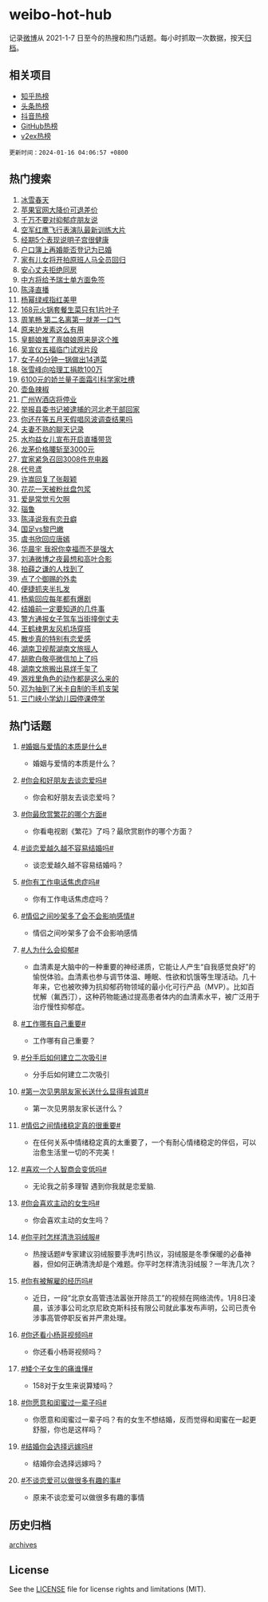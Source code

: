 # weibo-hot-hub

记录[微博](https://www.weibo.com)从 2021-1-7 日至今的热搜和热门话题。每小时抓取一次数据，按天[归档](archives)。

## 相关项目

- [知乎热榜](https://github.com/lonnyzhang423/zhihu-hot-hub)
- [头条热榜](https://github.com/lonnyzhang423/toutiao-hot-hub)
- [抖音热榜](https://github.com/lonnyzhang423/douyin-hot-hub)
- [GitHub热榜](https://github.com/lonnyzhang423/github-hot-hub)
- [v2ex热榜](https://github.com/lonnyzhang423/v2ex-hot-hub)


`更新时间：2024-01-16 04:06:57 +0800`

## 热门搜索

1. [冰雪春天](https://m.weibo.cn/search?containerid=100103type%3D1%26t%3D10%26q%3D%23%E5%86%B0%E9%9B%AA%E6%98%A5%E5%A4%A9%23&stream_entry_id=51&isnewpage=1&extparam=seat%3D1%26cate%3D10103%26q%3D%2523%25E5%2586%25B0%25E9%259B%25AA%25E6%2598%25A5%25E5%25A4%25A9%2523%26dgr%3D0%26pos%3D0%26filter_type%3Drealtimehot%26c_type%3D51%26stream_entry_id%3D51%26display_time%3D1705349215%26pre_seqid%3D170534921579702049923)
1. [苹果官网大降价可退差价](https://m.weibo.cn/search?containerid=100103type%3D1%26t%3D10%26q%3D%23%E8%8B%B9%E6%9E%9C%E5%AE%98%E7%BD%91%E5%A4%A7%E9%99%8D%E4%BB%B7%E5%8F%AF%E9%80%80%E5%B7%AE%E4%BB%B7%23&stream_entry_id=31&isnewpage=1&extparam=seat%3D1%26dgr%3D0%26stream_entry_id%3D31%26filter_type%3Drealtimehot%26c_type%3D31%26lcate%3D5001%26cate%3D5001%26q%3D%2523%25E8%258B%25B9%25E6%259E%259C%25E5%25AE%2598%25E7%25BD%2591%25E5%25A4%25A7%25E9%2599%258D%25E4%25BB%25B7%25E5%258F%25AF%25E9%2580%2580%25E5%25B7%25AE%25E4%25BB%25B7%2523%26realpos%3D1%26pos%3D0%26flag%3D2%26band_rank%3D1%26display_time%3D1705349215%26pre_seqid%3D170534921579702049923)
1. [千万不要对抑郁症朋友说](https://m.weibo.cn/search?containerid=100103type%3D1%26t%3D10%26q%3D%E5%8D%83%E4%B8%87%E4%B8%8D%E8%A6%81%E5%AF%B9%E6%8A%91%E9%83%81%E7%97%87%E6%9C%8B%E5%8F%8B%E8%AF%B4&stream_entry_id=31&isnewpage=1&extparam=seat%3D1%26dgr%3D0%26stream_entry_id%3D31%26filter_type%3Drealtimehot%26c_type%3D31%26lcate%3D5001%26cate%3D5001%26q%3D%25E5%258D%2583%25E4%25B8%2587%25E4%25B8%258D%25E8%25A6%2581%25E5%25AF%25B9%25E6%258A%2591%25E9%2583%2581%25E7%2597%2587%25E6%259C%258B%25E5%258F%258B%25E8%25AF%25B4%26realpos%3D2%26pos%3D1%26flag%3D2%26band_rank%3D2%26display_time%3D1705349215%26pre_seqid%3D170534921579702049923)
1. [空军红鹰飞行表演队最新训练大片](https://m.weibo.cn/search?containerid=100103type%3D1%26t%3D10%26q%3D%23%E7%A9%BA%E5%86%9B%E7%BA%A2%E9%B9%B0%E9%A3%9E%E8%A1%8C%E8%A1%A8%E6%BC%94%E9%98%9F%E6%9C%80%E6%96%B0%E8%AE%AD%E7%BB%83%E5%A4%A7%E7%89%87%23&stream_entry_id=31&isnewpage=1&extparam=seat%3D1%26dgr%3D0%26stream_entry_id%3D31%26filter_type%3Drealtimehot%26c_type%3D31%26lcate%3D5001%26cate%3D5001%26q%3D%2523%25E7%25A9%25BA%25E5%2586%259B%25E7%25BA%25A2%25E9%25B9%25B0%25E9%25A3%259E%25E8%25A1%258C%25E8%25A1%25A8%25E6%25BC%2594%25E9%2598%259F%25E6%259C%2580%25E6%2596%25B0%25E8%25AE%25AD%25E7%25BB%2583%25E5%25A4%25A7%25E7%2589%2587%2523%26realpos%3D3%26pos%3D2%26flag%3D0%26band_rank%3D3%26display_time%3D1705349215%26pre_seqid%3D170534921579702049923)
1. [经期5个表现说明子宫很健康](https://m.weibo.cn/search?containerid=100103type%3D1%26t%3D10%26q%3D%23%E7%BB%8F%E6%9C%9F5%E4%B8%AA%E8%A1%A8%E7%8E%B0%E8%AF%B4%E6%98%8E%E5%AD%90%E5%AE%AB%E5%BE%88%E5%81%A5%E5%BA%B7%23&stream_entry_id=31&isnewpage=1&extparam=seat%3D1%26dgr%3D0%26stream_entry_id%3D31%26filter_type%3Drealtimehot%26c_type%3D31%26lcate%3D5001%26cate%3D5001%26q%3D%2523%25E7%25BB%258F%25E6%259C%259F5%25E4%25B8%25AA%25E8%25A1%25A8%25E7%258E%25B0%25E8%25AF%25B4%25E6%2598%258E%25E5%25AD%2590%25E5%25AE%25AB%25E5%25BE%2588%25E5%2581%25A5%25E5%25BA%25B7%2523%26realpos%3D4%26pos%3D3%26flag%3D2%26band_rank%3D4%26display_time%3D1705349215%26pre_seqid%3D170534921579702049923)
1. [户口簿上再婚能否登记为已婚](https://m.weibo.cn/search?containerid=100103type%3D1%26t%3D10%26q%3D%23%E6%88%B7%E5%8F%A3%E7%B0%BF%E4%B8%8A%E5%86%8D%E5%A9%9A%E8%83%BD%E5%90%A6%E7%99%BB%E8%AE%B0%E4%B8%BA%E5%B7%B2%E5%A9%9A%23&stream_entry_id=31&isnewpage=1&extparam=seat%3D1%26dgr%3D0%26stream_entry_id%3D31%26filter_type%3Drealtimehot%26c_type%3D31%26lcate%3D5001%26cate%3D5001%26q%3D%2523%25E6%2588%25B7%25E5%258F%25A3%25E7%25B0%25BF%25E4%25B8%258A%25E5%2586%258D%25E5%25A9%259A%25E8%2583%25BD%25E5%2590%25A6%25E7%2599%25BB%25E8%25AE%25B0%25E4%25B8%25BA%25E5%25B7%25B2%25E5%25A9%259A%2523%26realpos%3D5%26pos%3D4%26flag%3D2%26band_rank%3D5%26display_time%3D1705349215%26pre_seqid%3D170534921579702049923)
1. [家有儿女将开拍原班人马全员回归](https://m.weibo.cn/search?containerid=100103type%3D1%26t%3D10%26q%3D%23%E5%AE%B6%E6%9C%89%E5%84%BF%E5%A5%B3%E5%B0%86%E5%BC%80%E6%8B%8D%E5%8E%9F%E7%8F%AD%E4%BA%BA%E9%A9%AC%E5%85%A8%E5%91%98%E5%9B%9E%E5%BD%92%23&stream_entry_id=31&isnewpage=1&extparam=seat%3D1%26dgr%3D0%26stream_entry_id%3D31%26filter_type%3Drealtimehot%26c_type%3D31%26lcate%3D5001%26cate%3D5001%26q%3D%2523%25E5%25AE%25B6%25E6%259C%2589%25E5%2584%25BF%25E5%25A5%25B3%25E5%25B0%2586%25E5%25BC%2580%25E6%258B%258D%25E5%258E%259F%25E7%258F%25AD%25E4%25BA%25BA%25E9%25A9%25AC%25E5%2585%25A8%25E5%2591%2598%25E5%259B%259E%25E5%25BD%2592%2523%26realpos%3D6%26pos%3D5%26flag%3D2%26band_rank%3D6%26display_time%3D1705349215%26pre_seqid%3D170534921579702049923)
1. [安心丈夫拒绝同房](https://m.weibo.cn/search?containerid=100103type%3D1%26t%3D10%26q%3D%23%E5%AE%89%E5%BF%83%E4%B8%88%E5%A4%AB%E6%8B%92%E7%BB%9D%E5%90%8C%E6%88%BF%23&stream_entry_id=31&isnewpage=1&extparam=seat%3D1%26dgr%3D0%26stream_entry_id%3D31%26filter_type%3Drealtimehot%26c_type%3D31%26lcate%3D5001%26cate%3D5001%26q%3D%2523%25E5%25AE%2589%25E5%25BF%2583%25E4%25B8%2588%25E5%25A4%25AB%25E6%258B%2592%25E7%25BB%259D%25E5%2590%258C%25E6%2588%25BF%2523%26realpos%3D7%26pos%3D6%26flag%3D2%26band_rank%3D7%26display_time%3D1705349215%26pre_seqid%3D170534921579702049923)
1. [中方将给予瑞士单方面免签](https://m.weibo.cn/search?containerid=100103type%3D1%26t%3D10%26q%3D%23%E4%B8%AD%E6%96%B9%E5%B0%86%E7%BB%99%E4%BA%88%E7%91%9E%E5%A3%AB%E5%8D%95%E6%96%B9%E9%9D%A2%E5%85%8D%E7%AD%BE%23&stream_entry_id=31&isnewpage=1&extparam=seat%3D1%26dgr%3D0%26stream_entry_id%3D31%26filter_type%3Drealtimehot%26c_type%3D31%26lcate%3D5001%26cate%3D5001%26q%3D%2523%25E4%25B8%25AD%25E6%2596%25B9%25E5%25B0%2586%25E7%25BB%2599%25E4%25BA%2588%25E7%2591%259E%25E5%25A3%25AB%25E5%258D%2595%25E6%2596%25B9%25E9%259D%25A2%25E5%2585%258D%25E7%25AD%25BE%2523%26realpos%3D8%26pos%3D7%26flag%3D0%26band_rank%3D8%26display_time%3D1705349215%26pre_seqid%3D170534921579702049923)
1. [陈泽直播](https://m.weibo.cn/search?containerid=100103type%3D1%26t%3D10%26q%3D%E9%99%88%E6%B3%BD%E7%9B%B4%E6%92%AD&stream_entry_id=31&isnewpage=1&extparam=seat%3D1%26dgr%3D0%26stream_entry_id%3D31%26filter_type%3Drealtimehot%26c_type%3D31%26lcate%3D5001%26cate%3D5001%26q%3D%25E9%2599%2588%25E6%25B3%25BD%25E7%259B%25B4%25E6%2592%25AD%26realpos%3D9%26pos%3D8%26flag%3D0%26band_rank%3D9%26display_time%3D1705349215%26pre_seqid%3D170534921579702049923)
1. [杨幂绿戒指红美甲](https://m.weibo.cn/search?containerid=100103type%3D1%26t%3D10%26q%3D%23%E6%9D%A8%E5%B9%82%E7%BB%BF%E6%88%92%E6%8C%87%E7%BA%A2%E7%BE%8E%E7%94%B2%23&stream_entry_id=31&isnewpage=1&extparam=seat%3D1%26dgr%3D0%26stream_entry_id%3D31%26filter_type%3Drealtimehot%26c_type%3D31%26lcate%3D5001%26cate%3D5001%26q%3D%2523%25E6%259D%25A8%25E5%25B9%2582%25E7%25BB%25BF%25E6%2588%2592%25E6%258C%2587%25E7%25BA%25A2%25E7%25BE%258E%25E7%2594%25B2%2523%26realpos%3D10%26pos%3D9%26flag%3D2%26band_rank%3D10%26display_time%3D1705349215%26pre_seqid%3D170534921579702049923)
1. [168元火锅套餐生菜只有1片叶子](https://m.weibo.cn/search?containerid=100103type%3D1%26t%3D10%26q%3D%23168%E5%85%83%E7%81%AB%E9%94%85%E5%A5%97%E9%A4%90%E7%94%9F%E8%8F%9C%E5%8F%AA%E6%9C%891%E7%89%87%E5%8F%B6%E5%AD%90%23&stream_entry_id=31&isnewpage=1&extparam=seat%3D1%26dgr%3D0%26stream_entry_id%3D31%26filter_type%3Drealtimehot%26c_type%3D31%26lcate%3D5001%26cate%3D5001%26q%3D%2523168%25E5%2585%2583%25E7%2581%25AB%25E9%2594%2585%25E5%25A5%2597%25E9%25A4%2590%25E7%2594%259F%25E8%258F%259C%25E5%258F%25AA%25E6%259C%25891%25E7%2589%2587%25E5%258F%25B6%25E5%25AD%2590%2523%26realpos%3D11%26pos%3D10%26flag%3D2%26band_rank%3D11%26display_time%3D1705349215%26pre_seqid%3D170534921579702049923)
1. [周笔畅 第二名离第一就差一口气](https://m.weibo.cn/search?containerid=100103type%3D1%26t%3D10%26q%3D%E5%91%A8%E7%AC%94%E7%95%85+%E7%AC%AC%E4%BA%8C%E5%90%8D%E7%A6%BB%E7%AC%AC%E4%B8%80%E5%B0%B1%E5%B7%AE%E4%B8%80%E5%8F%A3%E6%B0%94&stream_entry_id=31&isnewpage=1&extparam=seat%3D1%26dgr%3D0%26stream_entry_id%3D31%26filter_type%3Drealtimehot%26c_type%3D31%26lcate%3D5001%26cate%3D5001%26q%3D%25E5%2591%25A8%25E7%25AC%2594%25E7%2595%2585%2520%25E7%25AC%25AC%25E4%25BA%258C%25E5%2590%258D%25E7%25A6%25BB%25E7%25AC%25AC%25E4%25B8%2580%25E5%25B0%25B1%25E5%25B7%25AE%25E4%25B8%2580%25E5%258F%25A3%25E6%25B0%2594%26realpos%3D12%26pos%3D11%26flag%3D2%26band_rank%3D12%26display_time%3D1705349215%26pre_seqid%3D170534921579702049923)
1. [原来护发素这么有用](https://m.weibo.cn/search?containerid=100103type%3D1%26t%3D10%26q%3D%E5%8E%9F%E6%9D%A5%E6%8A%A4%E5%8F%91%E7%B4%A0%E8%BF%99%E4%B9%88%E6%9C%89%E7%94%A8&stream_entry_id=31&isnewpage=1&extparam=seat%3D1%26dgr%3D0%26stream_entry_id%3D31%26filter_type%3Drealtimehot%26c_type%3D31%26lcate%3D5001%26cate%3D5001%26q%3D%25E5%258E%259F%25E6%259D%25A5%25E6%258A%25A4%25E5%258F%2591%25E7%25B4%25A0%25E8%25BF%2599%25E4%25B9%2588%25E6%259C%2589%25E7%2594%25A8%26realpos%3D13%26pos%3D12%26flag%3D2%26band_rank%3D13%26display_time%3D1705349215%26pre_seqid%3D170534921579702049923)
1. [皇额娘推了熹娘娘原来是这个推](https://m.weibo.cn/search?containerid=100103type%3D1%26t%3D10%26q%3D%E7%9A%87%E9%A2%9D%E5%A8%98%E6%8E%A8%E4%BA%86%E7%86%B9%E5%A8%98%E5%A8%98%E5%8E%9F%E6%9D%A5%E6%98%AF%E8%BF%99%E4%B8%AA%E6%8E%A8&stream_entry_id=31&isnewpage=1&extparam=seat%3D1%26dgr%3D0%26stream_entry_id%3D31%26filter_type%3Drealtimehot%26c_type%3D31%26lcate%3D5001%26cate%3D5001%26q%3D%25E7%259A%2587%25E9%25A2%259D%25E5%25A8%2598%25E6%258E%25A8%25E4%25BA%2586%25E7%2586%25B9%25E5%25A8%2598%25E5%25A8%2598%25E5%258E%259F%25E6%259D%25A5%25E6%2598%25AF%25E8%25BF%2599%25E4%25B8%25AA%25E6%258E%25A8%26realpos%3D14%26pos%3D13%26flag%3D2%26band_rank%3D14%26display_time%3D1705349215%26pre_seqid%3D170534921579702049923)
1. [吴宣仪五福临门试戏片段](https://m.weibo.cn/search?containerid=100103type%3D1%26t%3D10%26q%3D%23%E5%90%B4%E5%AE%A3%E4%BB%AA%E4%BA%94%E7%A6%8F%E4%B8%B4%E9%97%A8%E8%AF%95%E6%88%8F%E7%89%87%E6%AE%B5%23&stream_entry_id=31&isnewpage=1&extparam=seat%3D1%26dgr%3D0%26stream_entry_id%3D31%26filter_type%3Drealtimehot%26c_type%3D31%26lcate%3D5001%26cate%3D5001%26q%3D%2523%25E5%2590%25B4%25E5%25AE%25A3%25E4%25BB%25AA%25E4%25BA%2594%25E7%25A6%258F%25E4%25B8%25B4%25E9%2597%25A8%25E8%25AF%2595%25E6%2588%258F%25E7%2589%2587%25E6%25AE%25B5%2523%26realpos%3D15%26pos%3D14%26flag%3D2%26band_rank%3D15%26display_time%3D1705349215%26pre_seqid%3D170534921579702049923)
1. [女子40分钟一锅做出14道菜](https://m.weibo.cn/search?containerid=100103type%3D1%26t%3D10%26q%3D%23%E5%A5%B3%E5%AD%9040%E5%88%86%E9%92%9F%E4%B8%80%E9%94%85%E5%81%9A%E5%87%BA14%E9%81%93%E8%8F%9C%23&stream_entry_id=31&isnewpage=1&extparam=seat%3D1%26dgr%3D0%26stream_entry_id%3D31%26filter_type%3Drealtimehot%26c_type%3D31%26lcate%3D5001%26cate%3D5001%26q%3D%2523%25E5%25A5%25B3%25E5%25AD%259040%25E5%2588%2586%25E9%2592%259F%25E4%25B8%2580%25E9%2594%2585%25E5%2581%259A%25E5%2587%25BA14%25E9%2581%2593%25E8%258F%259C%2523%26realpos%3D16%26pos%3D15%26flag%3D0%26band_rank%3D16%26display_time%3D1705349215%26pre_seqid%3D170534921579702049923)
1. [张雪峰向哈理工捐款100万](https://m.weibo.cn/search?containerid=100103type%3D1%26t%3D10%26q%3D%23%E5%BC%A0%E9%9B%AA%E5%B3%B0%E5%90%91%E5%93%88%E7%90%86%E5%B7%A5%E6%8D%90%E6%AC%BE100%E4%B8%87%23&stream_entry_id=31&isnewpage=1&extparam=seat%3D1%26dgr%3D0%26stream_entry_id%3D31%26filter_type%3Drealtimehot%26c_type%3D31%26lcate%3D5001%26cate%3D5001%26q%3D%2523%25E5%25BC%25A0%25E9%259B%25AA%25E5%25B3%25B0%25E5%2590%2591%25E5%2593%2588%25E7%2590%2586%25E5%25B7%25A5%25E6%258D%2590%25E6%25AC%25BE100%25E4%25B8%2587%2523%26realpos%3D17%26pos%3D16%26flag%3D32768%26band_rank%3D17%26display_time%3D1705349215%26pre_seqid%3D170534921579702049923)
1. [6100元的娇兰量子面霜引科学家吐槽](https://m.weibo.cn/search?containerid=100103type%3D1%26t%3D10%26q%3D%236100%E5%85%83%E7%9A%84%E5%A8%87%E5%85%B0%E9%87%8F%E5%AD%90%E9%9D%A2%E9%9C%9C%E5%BC%95%E7%A7%91%E5%AD%A6%E5%AE%B6%E5%90%90%E6%A7%BD%23&stream_entry_id=31&isnewpage=1&extparam=seat%3D1%26dgr%3D0%26stream_entry_id%3D31%26filter_type%3Drealtimehot%26c_type%3D31%26lcate%3D5001%26cate%3D5001%26q%3D%25236100%25E5%2585%2583%25E7%259A%2584%25E5%25A8%2587%25E5%2585%25B0%25E9%2587%258F%25E5%25AD%2590%25E9%259D%25A2%25E9%259C%259C%25E5%25BC%2595%25E7%25A7%2591%25E5%25AD%25A6%25E5%25AE%25B6%25E5%2590%2590%25E6%25A7%25BD%2523%26realpos%3D18%26pos%3D17%26flag%3D0%26band_rank%3D18%26display_time%3D1705349215%26pre_seqid%3D170534921579702049923)
1. [壶鱼辣椒](https://m.weibo.cn/search?containerid=100103type%3D1%26t%3D10%26q%3D%E5%A3%B6%E9%B1%BC%E8%BE%A3%E6%A4%92&stream_entry_id=31&isnewpage=1&extparam=seat%3D1%26dgr%3D0%26stream_entry_id%3D31%26filter_type%3Drealtimehot%26c_type%3D31%26lcate%3D5001%26cate%3D5001%26q%3D%25E5%25A3%25B6%25E9%25B1%25BC%25E8%25BE%25A3%25E6%25A4%2592%26realpos%3D19%26pos%3D18%26flag%3D0%26band_rank%3D19%26display_time%3D1705349215%26pre_seqid%3D170534921579702049923)
1. [广州W酒店将停业](https://m.weibo.cn/search?containerid=100103type%3D1%26t%3D10%26q%3D%23%E5%B9%BF%E5%B7%9EW%E9%85%92%E5%BA%97%E5%B0%86%E5%81%9C%E4%B8%9A%23&stream_entry_id=31&isnewpage=1&extparam=seat%3D1%26dgr%3D0%26stream_entry_id%3D31%26filter_type%3Drealtimehot%26c_type%3D31%26lcate%3D5001%26cate%3D5001%26q%3D%2523%25E5%25B9%25BF%25E5%25B7%259EW%25E9%2585%2592%25E5%25BA%2597%25E5%25B0%2586%25E5%2581%259C%25E4%25B8%259A%2523%26realpos%3D20%26pos%3D19%26flag%3D0%26band_rank%3D20%26display_time%3D1705349215%26pre_seqid%3D170534921579702049923)
1. [举报县委书记被逮捕的河北老干部回家](https://m.weibo.cn/search?containerid=100103type%3D1%26t%3D10%26q%3D%23%E4%B8%BE%E6%8A%A5%E5%8E%BF%E5%A7%94%E4%B9%A6%E8%AE%B0%E8%A2%AB%E9%80%AE%E6%8D%95%E7%9A%84%E6%B2%B3%E5%8C%97%E8%80%81%E5%B9%B2%E9%83%A8%E5%9B%9E%E5%AE%B6%23&stream_entry_id=31&isnewpage=1&extparam=seat%3D1%26dgr%3D0%26stream_entry_id%3D31%26filter_type%3Drealtimehot%26c_type%3D31%26lcate%3D5001%26cate%3D5001%26q%3D%2523%25E4%25B8%25BE%25E6%258A%25A5%25E5%258E%25BF%25E5%25A7%2594%25E4%25B9%25A6%25E8%25AE%25B0%25E8%25A2%25AB%25E9%2580%25AE%25E6%258D%2595%25E7%259A%2584%25E6%25B2%25B3%25E5%258C%2597%25E8%2580%2581%25E5%25B9%25B2%25E9%2583%25A8%25E5%259B%259E%25E5%25AE%25B6%2523%26realpos%3D21%26pos%3D20%26flag%3D2%26band_rank%3D21%26display_time%3D1705349215%26pre_seqid%3D170534921579702049923)
1. [你还在等五月天假唱风波调查结果吗](https://m.weibo.cn/search?containerid=100103type%3D1%26t%3D10%26q%3D%23%E4%BD%A0%E8%BF%98%E5%9C%A8%E7%AD%89%E4%BA%94%E6%9C%88%E5%A4%A9%E5%81%87%E5%94%B1%E9%A3%8E%E6%B3%A2%E8%B0%83%E6%9F%A5%E7%BB%93%E6%9E%9C%E5%90%97%23&stream_entry_id=31&isnewpage=1&extparam=seat%3D1%26dgr%3D0%26stream_entry_id%3D31%26filter_type%3Drealtimehot%26c_type%3D31%26lcate%3D5001%26cate%3D5001%26q%3D%2523%25E4%25BD%25A0%25E8%25BF%2598%25E5%259C%25A8%25E7%25AD%2589%25E4%25BA%2594%25E6%259C%2588%25E5%25A4%25A9%25E5%2581%2587%25E5%2594%25B1%25E9%25A3%258E%25E6%25B3%25A2%25E8%25B0%2583%25E6%259F%25A5%25E7%25BB%2593%25E6%259E%259C%25E5%2590%2597%2523%26realpos%3D22%26pos%3D21%26flag%3D0%26band_rank%3D22%26display_time%3D1705349215%26pre_seqid%3D170534921579702049923)
1. [夫妻不熟的聊天记录](https://m.weibo.cn/search?containerid=100103type%3D1%26t%3D10%26q%3D%E5%A4%AB%E5%A6%BB%E4%B8%8D%E7%86%9F%E7%9A%84%E8%81%8A%E5%A4%A9%E8%AE%B0%E5%BD%95&stream_entry_id=31&isnewpage=1&extparam=seat%3D1%26dgr%3D0%26stream_entry_id%3D31%26filter_type%3Drealtimehot%26c_type%3D31%26lcate%3D5001%26cate%3D5001%26q%3D%25E5%25A4%25AB%25E5%25A6%25BB%25E4%25B8%258D%25E7%2586%259F%25E7%259A%2584%25E8%2581%258A%25E5%25A4%25A9%25E8%25AE%25B0%25E5%25BD%2595%26realpos%3D23%26pos%3D22%26flag%3D0%26band_rank%3D23%26display_time%3D1705349215%26pre_seqid%3D170534921579702049923)
1. [水均益女儿宣布开启直播带货](https://m.weibo.cn/search?containerid=100103type%3D1%26t%3D10%26q%3D%23%E6%B0%B4%E5%9D%87%E7%9B%8A%E5%A5%B3%E5%84%BF%E5%AE%A3%E5%B8%83%E5%BC%80%E5%90%AF%E7%9B%B4%E6%92%AD%E5%B8%A6%E8%B4%A7%23&stream_entry_id=31&isnewpage=1&extparam=seat%3D1%26dgr%3D0%26stream_entry_id%3D31%26filter_type%3Drealtimehot%26c_type%3D31%26lcate%3D5001%26cate%3D5001%26q%3D%2523%25E6%25B0%25B4%25E5%259D%2587%25E7%259B%258A%25E5%25A5%25B3%25E5%2584%25BF%25E5%25AE%25A3%25E5%25B8%2583%25E5%25BC%2580%25E5%2590%25AF%25E7%259B%25B4%25E6%2592%25AD%25E5%25B8%25A6%25E8%25B4%25A7%2523%26realpos%3D24%26pos%3D23%26flag%3D0%26band_rank%3D24%26display_time%3D1705349215%26pre_seqid%3D170534921579702049923)
1. [龙茅价格腰斩至3000元](https://m.weibo.cn/search?containerid=100103type%3D1%26t%3D10%26q%3D%23%E9%BE%99%E8%8C%85%E4%BB%B7%E6%A0%BC%E8%85%B0%E6%96%A9%E8%87%B33000%E5%85%83%23&stream_entry_id=31&isnewpage=1&extparam=seat%3D1%26dgr%3D0%26stream_entry_id%3D31%26filter_type%3Drealtimehot%26c_type%3D31%26lcate%3D5001%26cate%3D5001%26q%3D%2523%25E9%25BE%2599%25E8%258C%2585%25E4%25BB%25B7%25E6%25A0%25BC%25E8%2585%25B0%25E6%2596%25A9%25E8%2587%25B33000%25E5%2585%2583%2523%26realpos%3D25%26pos%3D24%26flag%3D0%26band_rank%3D25%26display_time%3D1705349215%26pre_seqid%3D170534921579702049923)
1. [宜家紧急召回3008件充电器](https://m.weibo.cn/search?containerid=100103type%3D1%26t%3D10%26q%3D%23%E5%AE%9C%E5%AE%B6%E7%B4%A7%E6%80%A5%E5%8F%AC%E5%9B%9E3008%E4%BB%B6%E5%85%85%E7%94%B5%E5%99%A8%23&stream_entry_id=31&isnewpage=1&extparam=seat%3D1%26dgr%3D0%26stream_entry_id%3D31%26filter_type%3Drealtimehot%26c_type%3D31%26lcate%3D5001%26cate%3D5001%26q%3D%2523%25E5%25AE%259C%25E5%25AE%25B6%25E7%25B4%25A7%25E6%2580%25A5%25E5%258F%25AC%25E5%259B%259E3008%25E4%25BB%25B6%25E5%2585%2585%25E7%2594%25B5%25E5%2599%25A8%2523%26realpos%3D26%26pos%3D25%26flag%3D1%26band_rank%3D26%26display_time%3D1705349215%26pre_seqid%3D170534921579702049923)
1. [代号鸢](https://m.weibo.cn/search?containerid=100103type%3D1%26t%3D10%26q%3D%E4%BB%A3%E5%8F%B7%E9%B8%A2&stream_entry_id=31&isnewpage=1&extparam=seat%3D1%26dgr%3D0%26stream_entry_id%3D31%26filter_type%3Drealtimehot%26c_type%3D31%26lcate%3D5001%26cate%3D5001%26q%3D%25E4%25BB%25A3%25E5%258F%25B7%25E9%25B8%25A2%26realpos%3D27%26pos%3D26%26flag%3D1%26band_rank%3D27%26display_time%3D1705349215%26pre_seqid%3D170534921579702049923)
1. [许嵩回复了张靓颖](https://m.weibo.cn/search?containerid=100103type%3D1%26t%3D10%26q%3D%23%E8%AE%B8%E5%B5%A9%E5%9B%9E%E5%A4%8D%E4%BA%86%E5%BC%A0%E9%9D%93%E9%A2%96%23&stream_entry_id=31&isnewpage=1&extparam=seat%3D1%26dgr%3D0%26stream_entry_id%3D31%26filter_type%3Drealtimehot%26c_type%3D31%26lcate%3D5001%26cate%3D5001%26q%3D%2523%25E8%25AE%25B8%25E5%25B5%25A9%25E5%259B%259E%25E5%25A4%258D%25E4%25BA%2586%25E5%25BC%25A0%25E9%259D%2593%25E9%25A2%2596%2523%26realpos%3D28%26pos%3D27%26flag%3D0%26band_rank%3D28%26display_time%3D1705349215%26pre_seqid%3D170534921579702049923)
1. [花花一天被粉丝盘包浆](https://m.weibo.cn/search?containerid=100103type%3D1%26t%3D10%26q%3D%23%E8%8A%B1%E8%8A%B1%E4%B8%80%E5%A4%A9%E8%A2%AB%E7%B2%89%E4%B8%9D%E7%9B%98%E5%8C%85%E6%B5%86%23&stream_entry_id=31&isnewpage=1&extparam=seat%3D1%26dgr%3D0%26stream_entry_id%3D31%26filter_type%3Drealtimehot%26c_type%3D31%26lcate%3D5001%26cate%3D5001%26q%3D%2523%25E8%258A%25B1%25E8%258A%25B1%25E4%25B8%2580%25E5%25A4%25A9%25E8%25A2%25AB%25E7%25B2%2589%25E4%25B8%259D%25E7%259B%2598%25E5%258C%2585%25E6%25B5%2586%2523%26realpos%3D29%26pos%3D28%26flag%3D32768%26band_rank%3D29%26display_time%3D1705349215%26pre_seqid%3D170534921579702049923)
1. [爱是常觉亏欠啊](https://m.weibo.cn/search?containerid=100103type%3D1%26t%3D10%26q%3D%E7%88%B1%E6%98%AF%E5%B8%B8%E8%A7%89%E4%BA%8F%E6%AC%A0%E5%95%8A&stream_entry_id=31&isnewpage=1&extparam=seat%3D1%26dgr%3D0%26stream_entry_id%3D31%26filter_type%3Drealtimehot%26c_type%3D31%26lcate%3D5001%26cate%3D5001%26q%3D%25E7%2588%25B1%25E6%2598%25AF%25E5%25B8%25B8%25E8%25A7%2589%25E4%25BA%258F%25E6%25AC%25A0%25E5%2595%258A%26realpos%3D30%26pos%3D29%26flag%3D0%26band_rank%3D30%26display_time%3D1705349215%26pre_seqid%3D170534921579702049923)
1. [瑙鲁](https://m.weibo.cn/search?containerid=100103type%3D1%26t%3D10%26q%3D%23%E7%91%99%E9%B2%81%23&stream_entry_id=31&isnewpage=1&extparam=seat%3D1%26dgr%3D0%26stream_entry_id%3D31%26filter_type%3Drealtimehot%26c_type%3D31%26lcate%3D5001%26cate%3D5001%26q%3D%2523%25E7%2591%2599%25E9%25B2%2581%2523%26realpos%3D31%26pos%3D30%26flag%3D1%26band_rank%3D31%26display_time%3D1705349215%26pre_seqid%3D170534921579702049923)
1. [陈泽说我有恋丑癖](https://m.weibo.cn/search?containerid=100103type%3D1%26t%3D10%26q%3D%E9%99%88%E6%B3%BD%E8%AF%B4%E6%88%91%E6%9C%89%E6%81%8B%E4%B8%91%E7%99%96&stream_entry_id=31&isnewpage=1&extparam=seat%3D1%26dgr%3D0%26stream_entry_id%3D31%26filter_type%3Drealtimehot%26c_type%3D31%26lcate%3D5001%26cate%3D5001%26q%3D%25E9%2599%2588%25E6%25B3%25BD%25E8%25AF%25B4%25E6%2588%2591%25E6%259C%2589%25E6%2581%258B%25E4%25B8%2591%25E7%2599%2596%26realpos%3D32%26pos%3D31%26flag%3D0%26band_rank%3D32%26display_time%3D1705349215%26pre_seqid%3D170534921579702049923)
1. [国足vs黎巴嫩](https://m.weibo.cn/search?containerid=100103type%3D1%26t%3D10%26q%3D%23%E5%9B%BD%E8%B6%B3vs%E9%BB%8E%E5%B7%B4%E5%AB%A9%23&stream_entry_id=31&isnewpage=1&extparam=seat%3D1%26dgr%3D0%26stream_entry_id%3D31%26filter_type%3Drealtimehot%26c_type%3D31%26lcate%3D5001%26cate%3D5001%26q%3D%2523%25E5%259B%25BD%25E8%25B6%25B3vs%25E9%25BB%258E%25E5%25B7%25B4%25E5%25AB%25A9%2523%26realpos%3D33%26pos%3D32%26flag%3D0%26band_rank%3D33%26display_time%3D1705349215%26pre_seqid%3D170534921579702049923)
1. [虞书欣回应唐嫣](https://m.weibo.cn/search?containerid=100103type%3D1%26t%3D10%26q%3D%23%E8%99%9E%E4%B9%A6%E6%AC%A3%E5%9B%9E%E5%BA%94%E5%94%90%E5%AB%A3%23&stream_entry_id=31&isnewpage=1&extparam=seat%3D1%26dgr%3D0%26stream_entry_id%3D31%26filter_type%3Drealtimehot%26c_type%3D31%26lcate%3D5001%26cate%3D5001%26q%3D%2523%25E8%2599%259E%25E4%25B9%25A6%25E6%25AC%25A3%25E5%259B%259E%25E5%25BA%2594%25E5%2594%2590%25E5%25AB%25A3%2523%26realpos%3D34%26pos%3D33%26flag%3D0%26band_rank%3D34%26display_time%3D1705349215%26pre_seqid%3D170534921579702049923)
1. [华晨宇 我祝你幸福而不是强大](https://m.weibo.cn/search?containerid=100103type%3D1%26t%3D10%26q%3D%E5%8D%8E%E6%99%A8%E5%AE%87+%E6%88%91%E7%A5%9D%E4%BD%A0%E5%B9%B8%E7%A6%8F%E8%80%8C%E4%B8%8D%E6%98%AF%E5%BC%BA%E5%A4%A7&stream_entry_id=31&isnewpage=1&extparam=seat%3D1%26dgr%3D0%26stream_entry_id%3D31%26filter_type%3Drealtimehot%26c_type%3D31%26lcate%3D5001%26cate%3D5001%26q%3D%25E5%258D%258E%25E6%2599%25A8%25E5%25AE%2587%2520%25E6%2588%2591%25E7%25A5%259D%25E4%25BD%25A0%25E5%25B9%25B8%25E7%25A6%258F%25E8%2580%258C%25E4%25B8%258D%25E6%2598%25AF%25E5%25BC%25BA%25E5%25A4%25A7%26realpos%3D35%26pos%3D34%26flag%3D0%26band_rank%3D35%26display_time%3D1705349215%26pre_seqid%3D170534921579702049923)
1. [刘涛微博之夜最想和高叶合影](https://m.weibo.cn/search?containerid=100103type%3D1%26t%3D10%26q%3D%23%E5%88%98%E6%B6%9B%E5%BE%AE%E5%8D%9A%E4%B9%8B%E5%A4%9C%E6%9C%80%E6%83%B3%E5%92%8C%E9%AB%98%E5%8F%B6%E5%90%88%E5%BD%B1%23&stream_entry_id=31&isnewpage=1&extparam=seat%3D1%26dgr%3D0%26stream_entry_id%3D31%26filter_type%3Drealtimehot%26c_type%3D31%26lcate%3D5001%26cate%3D5001%26q%3D%2523%25E5%2588%2598%25E6%25B6%259B%25E5%25BE%25AE%25E5%258D%259A%25E4%25B9%258B%25E5%25A4%259C%25E6%259C%2580%25E6%2583%25B3%25E5%2592%258C%25E9%25AB%2598%25E5%258F%25B6%25E5%2590%2588%25E5%25BD%25B1%2523%26realpos%3D36%26pos%3D35%26flag%3D1%26band_rank%3D36%26display_time%3D1705349215%26pre_seqid%3D170534921579702049923)
1. [拍薛之谦的人找到了](https://m.weibo.cn/search?containerid=100103type%3D1%26t%3D10%26q%3D%23%E6%8B%8D%E8%96%9B%E4%B9%8B%E8%B0%A6%E7%9A%84%E4%BA%BA%E6%89%BE%E5%88%B0%E4%BA%86%23&stream_entry_id=31&isnewpage=1&extparam=seat%3D1%26dgr%3D0%26stream_entry_id%3D31%26filter_type%3Drealtimehot%26c_type%3D31%26lcate%3D5001%26cate%3D5001%26q%3D%2523%25E6%258B%258D%25E8%2596%259B%25E4%25B9%258B%25E8%25B0%25A6%25E7%259A%2584%25E4%25BA%25BA%25E6%2589%25BE%25E5%2588%25B0%25E4%25BA%2586%2523%26realpos%3D37%26pos%3D36%26flag%3D0%26band_rank%3D37%26display_time%3D1705349215%26pre_seqid%3D170534921579702049923)
1. [点了个御赐的外卖](https://m.weibo.cn/search?containerid=100103type%3D1%26t%3D10%26q%3D%E7%82%B9%E4%BA%86%E4%B8%AA%E5%BE%A1%E8%B5%90%E7%9A%84%E5%A4%96%E5%8D%96&stream_entry_id=31&isnewpage=1&extparam=seat%3D1%26dgr%3D0%26stream_entry_id%3D31%26filter_type%3Drealtimehot%26c_type%3D31%26lcate%3D5001%26cate%3D5001%26q%3D%25E7%2582%25B9%25E4%25BA%2586%25E4%25B8%25AA%25E5%25BE%25A1%25E8%25B5%2590%25E7%259A%2584%25E5%25A4%2596%25E5%258D%2596%26realpos%3D38%26pos%3D37%26flag%3D0%26band_rank%3D38%26display_time%3D1705349215%26pre_seqid%3D170534921579702049923)
1. [便捷抓夹半扎发](https://m.weibo.cn/search?containerid=100103type%3D1%26t%3D10%26q%3D%E4%BE%BF%E6%8D%B7%E6%8A%93%E5%A4%B9%E5%8D%8A%E6%89%8E%E5%8F%91&stream_entry_id=31&isnewpage=1&extparam=seat%3D1%26dgr%3D0%26stream_entry_id%3D31%26filter_type%3Drealtimehot%26c_type%3D31%26lcate%3D5001%26cate%3D5001%26q%3D%25E4%25BE%25BF%25E6%258D%25B7%25E6%258A%2593%25E5%25A4%25B9%25E5%258D%258A%25E6%2589%258E%25E5%258F%2591%26realpos%3D39%26pos%3D38%26flag%3D0%26band_rank%3D39%26display_time%3D1705349215%26pre_seqid%3D170534921579702049923)
1. [杨紫回应每年都有爆剧](https://m.weibo.cn/search?containerid=100103type%3D1%26t%3D10%26q%3D%23%E6%9D%A8%E7%B4%AB%E5%9B%9E%E5%BA%94%E6%AF%8F%E5%B9%B4%E9%83%BD%E6%9C%89%E7%88%86%E5%89%A7%23&stream_entry_id=31&isnewpage=1&extparam=seat%3D1%26dgr%3D0%26stream_entry_id%3D31%26filter_type%3Drealtimehot%26c_type%3D31%26lcate%3D5001%26cate%3D5001%26q%3D%2523%25E6%259D%25A8%25E7%25B4%25AB%25E5%259B%259E%25E5%25BA%2594%25E6%25AF%258F%25E5%25B9%25B4%25E9%2583%25BD%25E6%259C%2589%25E7%2588%2586%25E5%2589%25A7%2523%26realpos%3D40%26pos%3D39%26flag%3D0%26band_rank%3D40%26display_time%3D1705349215%26pre_seqid%3D170534921579702049923)
1. [结婚前一定要知道的几件事](https://m.weibo.cn/search?containerid=100103type%3D1%26t%3D10%26q%3D%E7%BB%93%E5%A9%9A%E5%89%8D%E4%B8%80%E5%AE%9A%E8%A6%81%E7%9F%A5%E9%81%93%E7%9A%84%E5%87%A0%E4%BB%B6%E4%BA%8B&stream_entry_id=31&isnewpage=1&extparam=seat%3D1%26dgr%3D0%26stream_entry_id%3D31%26filter_type%3Drealtimehot%26c_type%3D31%26lcate%3D5001%26cate%3D5001%26q%3D%25E7%25BB%2593%25E5%25A9%259A%25E5%2589%258D%25E4%25B8%2580%25E5%25AE%259A%25E8%25A6%2581%25E7%259F%25A5%25E9%2581%2593%25E7%259A%2584%25E5%2587%25A0%25E4%25BB%25B6%25E4%25BA%258B%26realpos%3D41%26pos%3D40%26flag%3D0%26band_rank%3D41%26display_time%3D1705349215%26pre_seqid%3D170534921579702049923)
1. [警方通报女子驾车当街撞倒丈夫](https://m.weibo.cn/search?containerid=100103type%3D1%26t%3D10%26q%3D%23%E8%AD%A6%E6%96%B9%E9%80%9A%E6%8A%A5%E5%A5%B3%E5%AD%90%E9%A9%BE%E8%BD%A6%E5%BD%93%E8%A1%97%E6%92%9E%E5%80%92%E4%B8%88%E5%A4%AB%23&stream_entry_id=31&isnewpage=1&extparam=seat%3D1%26dgr%3D0%26stream_entry_id%3D31%26filter_type%3Drealtimehot%26c_type%3D31%26lcate%3D5001%26cate%3D5001%26q%3D%2523%25E8%25AD%25A6%25E6%2596%25B9%25E9%2580%259A%25E6%258A%25A5%25E5%25A5%25B3%25E5%25AD%2590%25E9%25A9%25BE%25E8%25BD%25A6%25E5%25BD%2593%25E8%25A1%2597%25E6%2592%259E%25E5%2580%2592%25E4%25B8%2588%25E5%25A4%25AB%2523%26realpos%3D42%26pos%3D41%26flag%3D0%26band_rank%3D42%26display_time%3D1705349215%26pre_seqid%3D170534921579702049923)
1. [王鹤棣男友风机场穿搭](https://m.weibo.cn/search?containerid=100103type%3D1%26t%3D10%26q%3D%E7%8E%8B%E9%B9%A4%E6%A3%A3%E7%94%B7%E5%8F%8B%E9%A3%8E%E6%9C%BA%E5%9C%BA%E7%A9%BF%E6%90%AD&stream_entry_id=31&isnewpage=1&extparam=seat%3D1%26dgr%3D0%26stream_entry_id%3D31%26filter_type%3Drealtimehot%26c_type%3D31%26lcate%3D5001%26cate%3D5001%26q%3D%25E7%258E%258B%25E9%25B9%25A4%25E6%25A3%25A3%25E7%2594%25B7%25E5%258F%258B%25E9%25A3%258E%25E6%259C%25BA%25E5%259C%25BA%25E7%25A9%25BF%25E6%2590%25AD%26realpos%3D43%26pos%3D42%26flag%3D0%26band_rank%3D43%26display_time%3D1705349215%26pre_seqid%3D170534921579702049923)
1. [散步真的特别有恋爱感](https://m.weibo.cn/search?containerid=100103type%3D1%26t%3D10%26q%3D%E6%95%A3%E6%AD%A5%E7%9C%9F%E7%9A%84%E7%89%B9%E5%88%AB%E6%9C%89%E6%81%8B%E7%88%B1%E6%84%9F&stream_entry_id=31&isnewpage=1&extparam=seat%3D1%26dgr%3D0%26stream_entry_id%3D31%26filter_type%3Drealtimehot%26c_type%3D31%26lcate%3D5001%26cate%3D5001%26q%3D%25E6%2595%25A3%25E6%25AD%25A5%25E7%259C%259F%25E7%259A%2584%25E7%2589%25B9%25E5%2588%25AB%25E6%259C%2589%25E6%2581%258B%25E7%2588%25B1%25E6%2584%259F%26realpos%3D44%26pos%3D43%26flag%3D0%26band_rank%3D44%26display_time%3D1705349215%26pre_seqid%3D170534921579702049923)
1. [湖南卫视帮湖南文旅摇人](https://m.weibo.cn/search?containerid=100103type%3D1%26t%3D10%26q%3D%23%E6%B9%96%E5%8D%97%E5%8D%AB%E8%A7%86%E5%B8%AE%E6%B9%96%E5%8D%97%E6%96%87%E6%97%85%E6%91%87%E4%BA%BA%23&stream_entry_id=31&isnewpage=1&extparam=seat%3D1%26dgr%3D0%26stream_entry_id%3D31%26filter_type%3Drealtimehot%26c_type%3D31%26lcate%3D5001%26cate%3D5001%26q%3D%2523%25E6%25B9%2596%25E5%258D%2597%25E5%258D%25AB%25E8%25A7%2586%25E5%25B8%25AE%25E6%25B9%2596%25E5%258D%2597%25E6%2596%2587%25E6%2597%2585%25E6%2591%2587%25E4%25BA%25BA%2523%26realpos%3D45%26pos%3D44%26flag%3D0%26band_rank%3D45%26display_time%3D1705349215%26pre_seqid%3D170534921579702049923)
1. [胡歌白敬亭微信加上了吗](https://m.weibo.cn/search?containerid=100103type%3D1%26t%3D10%26q%3D%23%E8%83%A1%E6%AD%8C%E7%99%BD%E6%95%AC%E4%BA%AD%E5%BE%AE%E4%BF%A1%E5%8A%A0%E4%B8%8A%E4%BA%86%E5%90%97%23&stream_entry_id=31&isnewpage=1&extparam=seat%3D1%26dgr%3D0%26stream_entry_id%3D31%26filter_type%3Drealtimehot%26c_type%3D31%26lcate%3D5001%26cate%3D5001%26q%3D%2523%25E8%2583%25A1%25E6%25AD%258C%25E7%2599%25BD%25E6%2595%25AC%25E4%25BA%25AD%25E5%25BE%25AE%25E4%25BF%25A1%25E5%258A%25A0%25E4%25B8%258A%25E4%25BA%2586%25E5%2590%2597%2523%26realpos%3D46%26pos%3D45%26flag%3D0%26band_rank%3D46%26display_time%3D1705349215%26pre_seqid%3D170534921579702049923)
1. [湖南文旅搬出易烊千玺了](https://m.weibo.cn/search?containerid=100103type%3D1%26t%3D10%26q%3D%23%E6%B9%96%E5%8D%97%E6%96%87%E6%97%85%E6%90%AC%E5%87%BA%E6%98%93%E7%83%8A%E5%8D%83%E7%8E%BA%E4%BA%86%23&stream_entry_id=31&isnewpage=1&extparam=seat%3D1%26dgr%3D0%26stream_entry_id%3D31%26filter_type%3Drealtimehot%26c_type%3D31%26lcate%3D5001%26cate%3D5001%26q%3D%2523%25E6%25B9%2596%25E5%258D%2597%25E6%2596%2587%25E6%2597%2585%25E6%2590%25AC%25E5%2587%25BA%25E6%2598%2593%25E7%2583%258A%25E5%258D%2583%25E7%258E%25BA%25E4%25BA%2586%2523%26realpos%3D47%26pos%3D46%26flag%3D0%26band_rank%3D47%26display_time%3D1705349215%26pre_seqid%3D170534921579702049923)
1. [游戏里角色的动作都是这么来的](https://m.weibo.cn/search?containerid=100103type%3D1%26t%3D10%26q%3D%E6%B8%B8%E6%88%8F%E9%87%8C%E8%A7%92%E8%89%B2%E7%9A%84%E5%8A%A8%E4%BD%9C%E9%83%BD%E6%98%AF%E8%BF%99%E4%B9%88%E6%9D%A5%E7%9A%84&stream_entry_id=31&isnewpage=1&extparam=seat%3D1%26dgr%3D0%26stream_entry_id%3D31%26filter_type%3Drealtimehot%26c_type%3D31%26lcate%3D5001%26cate%3D5001%26q%3D%25E6%25B8%25B8%25E6%2588%258F%25E9%2587%258C%25E8%25A7%2592%25E8%2589%25B2%25E7%259A%2584%25E5%258A%25A8%25E4%25BD%259C%25E9%2583%25BD%25E6%2598%25AF%25E8%25BF%2599%25E4%25B9%2588%25E6%259D%25A5%25E7%259A%2584%26realpos%3D48%26pos%3D47%26flag%3D1%26band_rank%3D48%26display_time%3D1705349215%26pre_seqid%3D170534921579702049923)
1. [邓为抽到了米卡自制的手机支架](https://m.weibo.cn/search?containerid=100103type%3D1%26t%3D10%26q%3D%23%E9%82%93%E4%B8%BA%E6%8A%BD%E5%88%B0%E4%BA%86%E7%B1%B3%E5%8D%A1%E8%87%AA%E5%88%B6%E7%9A%84%E6%89%8B%E6%9C%BA%E6%94%AF%E6%9E%B6%23&stream_entry_id=31&isnewpage=1&extparam=seat%3D1%26dgr%3D0%26stream_entry_id%3D31%26filter_type%3Drealtimehot%26c_type%3D31%26lcate%3D5001%26cate%3D5001%26q%3D%2523%25E9%2582%2593%25E4%25B8%25BA%25E6%258A%25BD%25E5%2588%25B0%25E4%25BA%2586%25E7%25B1%25B3%25E5%258D%25A1%25E8%2587%25AA%25E5%2588%25B6%25E7%259A%2584%25E6%2589%258B%25E6%259C%25BA%25E6%2594%25AF%25E6%259E%25B6%2523%26realpos%3D49%26pos%3D48%26flag%3D0%26band_rank%3D49%26display_time%3D1705349215%26pre_seqid%3D170534921579702049923)
1. [三门峡小学幼儿园停课停学](https://m.weibo.cn/search?containerid=100103type%3D1%26t%3D10%26q%3D%23%E4%B8%89%E9%97%A8%E5%B3%A1%E5%B0%8F%E5%AD%A6%E5%B9%BC%E5%84%BF%E5%9B%AD%E5%81%9C%E8%AF%BE%E5%81%9C%E5%AD%A6%23&stream_entry_id=31&isnewpage=1&extparam=seat%3D1%26dgr%3D0%26stream_entry_id%3D31%26filter_type%3Drealtimehot%26c_type%3D31%26lcate%3D5001%26cate%3D5001%26q%3D%2523%25E4%25B8%2589%25E9%2597%25A8%25E5%25B3%25A1%25E5%25B0%258F%25E5%25AD%25A6%25E5%25B9%25BC%25E5%2584%25BF%25E5%259B%25AD%25E5%2581%259C%25E8%25AF%25BE%25E5%2581%259C%25E5%25AD%25A6%2523%26realpos%3D50%26pos%3D49%26flag%3D1%26band_rank%3D50%26display_time%3D1705349215%26pre_seqid%3D170534921579702049923)

## 热门话题

1. [#婚姻与爱情的本质是什么#](https://m.weibo.cn/search?containerid=231522type%3D1%26t%3D10%26q%3D%23%E5%A9%9A%E5%A7%BB%E4%B8%8E%E7%88%B1%E6%83%85%E7%9A%84%E6%9C%AC%E8%B4%A8%E6%98%AF%E4%BB%80%E4%B9%88%23&stream_entry_id=128&isnewpage=1&extparam=seat%3D1%26dgr%3D0%26c_type%3D128%26pos%3D1-0-0%26unitid%3D1704881162756%26cate%3D5004%26lcate%3D5004%26display_time%3D1705349217%26pre_seqid%3D1705349217158020871227)
    - 婚姻与爱情的本质是什么？

1. [#你会和好朋友去谈恋爱吗#](https://m.weibo.cn/search?containerid=231522type%3D1%26t%3D10%26q%3D%23%E4%BD%A0%E4%BC%9A%E5%92%8C%E5%A5%BD%E6%9C%8B%E5%8F%8B%E5%8E%BB%E8%B0%88%E6%81%8B%E7%88%B1%E5%90%97%23&stream_entry_id=128&isnewpage=1&extparam=seat%3D1%26dgr%3D0%26c_type%3D128%26pos%3D1-0-1%26unitid%3D1704849959446%26cate%3D5004%26lcate%3D5004%26display_time%3D1705349217%26pre_seqid%3D1705349217158020871227)
    - 你会和好朋友去谈恋爱吗？

1. [#你最欣赏繁花的哪个方面#](https://m.weibo.cn/search?containerid=231522type%3D1%26t%3D10%26q%3D%23%E4%BD%A0%E6%9C%80%E6%AC%A3%E8%B5%8F%E7%B9%81%E8%8A%B1%E7%9A%84%E5%93%AA%E4%B8%AA%E6%96%B9%E9%9D%A2%23&stream_entry_id=128&isnewpage=1&extparam=seat%3D1%26dgr%3D0%26c_type%3D128%26pos%3D1-0-2%26unitid%3D1704872158127%26cate%3D5004%26lcate%3D5004%26display_time%3D1705349217%26pre_seqid%3D1705349217158020871227)
    - 你看电视剧《繁花》了吗？最欣赏剧作的哪个方面？

1. [#谈恋爱越久越不容易结婚吗#](https://m.weibo.cn/search?containerid=231522type%3D1%26t%3D10%26q%3D%23%E8%B0%88%E6%81%8B%E7%88%B1%E8%B6%8A%E4%B9%85%E8%B6%8A%E4%B8%8D%E5%AE%B9%E6%98%93%E7%BB%93%E5%A9%9A%E5%90%97%23&stream_entry_id=128&isnewpage=1&extparam=seat%3D1%26dgr%3D0%26c_type%3D128%26pos%3D1-0-3%26unitid%3D1704871559387%26cate%3D5004%26lcate%3D5004%26display_time%3D1705349217%26pre_seqid%3D1705349217158020871227)
    - 谈恋爱越久越不容易结婚吗？

1. [#你有工作电话焦虑症吗#](https://m.weibo.cn/search?containerid=231522type%3D1%26t%3D10%26q%3D%23%E4%BD%A0%E6%9C%89%E5%B7%A5%E4%BD%9C%E7%94%B5%E8%AF%9D%E7%84%A6%E8%99%91%E7%97%87%E5%90%97%23&stream_entry_id=128&isnewpage=1&extparam=seat%3D1%26dgr%3D0%26c_type%3D128%26pos%3D1-0-4%26unitid%3D1704877884678%26cate%3D5004%26lcate%3D5004%26display_time%3D1705349217%26pre_seqid%3D1705349217158020871227)
    - 你有工作电话焦虑症吗？

1. [#情侣之间吵架多了会不会影响感情#](https://m.weibo.cn/search?containerid=231522type%3D1%26t%3D10%26q%3D%23%E6%83%85%E4%BE%A3%E4%B9%8B%E9%97%B4%E5%90%B5%E6%9E%B6%E5%A4%9A%E4%BA%86%E4%BC%9A%E4%B8%8D%E4%BC%9A%E5%BD%B1%E5%93%8D%E6%84%9F%E6%83%85%23&stream_entry_id=128&isnewpage=1&extparam=seat%3D1%26dgr%3D0%26c_type%3D128%26pos%3D1-0-5%26unitid%3D1704792093809%26cate%3D5004%26lcate%3D5004%26display_time%3D1705349217%26pre_seqid%3D1705349217158020871227)
    - 情侣之间吵架多了会不会影响感情

1. [#人为什么会抑郁#](https://m.weibo.cn/search?containerid=231522type%3D1%26t%3D10%26q%3D%23%E4%BA%BA%E4%B8%BA%E4%BB%80%E4%B9%88%E4%BC%9A%E6%8A%91%E9%83%81%23&stream_entry_id=128&isnewpage=1&extparam=seat%3D1%26dgr%3D0%26c_type%3D128%26pos%3D1-0-6%26unitid%3D1704881163792%26cate%3D5004%26lcate%3D5004%26display_time%3D1705349217%26pre_seqid%3D1705349217158020871227)
    - 血清素是大脑中的一种重要的神经递质，它能让人产生“自我感觉良好”的愉悦体验。血清素也参与调节体温、睡眠、性欲和饥饿等生理活动。几十年来，它也被吹捧为抗抑郁药物领域的最小化可行产品（MVP）。比如百忧解（氟西汀），这种药物能通过提高患者体内的血清素水平，被广泛用于治疗慢性抑郁症。

1. [#工作哪有自己重要#](https://m.weibo.cn/search?containerid=231522type%3D1%26t%3D10%26q%3D%23%E5%B7%A5%E4%BD%9C%E5%93%AA%E6%9C%89%E8%87%AA%E5%B7%B1%E9%87%8D%E8%A6%81%23&stream_entry_id=128&isnewpage=1&extparam=seat%3D1%26dgr%3D0%26c_type%3D128%26pos%3D1-0-7%26unitid%3D1704949537973%26cate%3D5004%26lcate%3D5004%26display_time%3D1705349217%26pre_seqid%3D1705349217158020871227)
    - 工作哪有自己重要？

1. [#分手后如何建立二次吸引#](https://m.weibo.cn/search?containerid=231522type%3D1%26t%3D10%26q%3D%23%E5%88%86%E6%89%8B%E5%90%8E%E5%A6%82%E4%BD%95%E5%BB%BA%E7%AB%8B%E4%BA%8C%E6%AC%A1%E5%90%B8%E5%BC%95%23&stream_entry_id=128&isnewpage=1&extparam=seat%3D1%26dgr%3D0%26c_type%3D128%26pos%3D1-0-8%26unitid%3D1704870666886%26cate%3D5004%26lcate%3D5004%26display_time%3D1705349217%26pre_seqid%3D1705349217158020871227)
    - 分手后如何建立二次吸引

1. [#第一次见男朋友家长送什么显得有诚意#](https://m.weibo.cn/search?containerid=231522type%3D1%26t%3D10%26q%3D%23%E7%AC%AC%E4%B8%80%E6%AC%A1%E8%A7%81%E7%94%B7%E6%9C%8B%E5%8F%8B%E5%AE%B6%E9%95%BF%E9%80%81%E4%BB%80%E4%B9%88%E6%98%BE%E5%BE%97%E6%9C%89%E8%AF%9A%E6%84%8F%23&stream_entry_id=128&isnewpage=1&extparam=seat%3D1%26dgr%3D0%26c_type%3D128%26pos%3D1-0-9%26unitid%3D1704946836507%26cate%3D5004%26lcate%3D5004%26display_time%3D1705349217%26pre_seqid%3D1705349217158020871227)
    - 第一次见男朋友家长送什么？

1. [#情侣之间情绪稳定真的很重要#](https://m.weibo.cn/search?containerid=231522type%3D1%26t%3D10%26q%3D%23%E6%83%85%E4%BE%A3%E4%B9%8B%E9%97%B4%E6%83%85%E7%BB%AA%E7%A8%B3%E5%AE%9A%E7%9C%9F%E7%9A%84%E5%BE%88%E9%87%8D%E8%A6%81%23&stream_entry_id=128&isnewpage=1&extparam=seat%3D1%26dgr%3D0%26c_type%3D128%26pos%3D1-0-10%26unitid%3D1704779493657%26cate%3D5004%26lcate%3D5004%26display_time%3D1705349217%26pre_seqid%3D1705349217158020871227)
    - 在任何关系中情绪稳定真的太重要了，一个有耐心情绪稳定的伴侣，可以治愈生活里一切的不完美！

1. [#喜欢一个人智商会变低吗#](https://m.weibo.cn/search?containerid=231522type%3D1%26t%3D10%26q%3D%23%E5%96%9C%E6%AC%A2%E4%B8%80%E4%B8%AA%E4%BA%BA%E6%99%BA%E5%95%86%E4%BC%9A%E5%8F%98%E4%BD%8E%E5%90%97%23&stream_entry_id=128&isnewpage=1&extparam=seat%3D1%26dgr%3D0%26c_type%3D128%26pos%3D1-0-11%26unitid%3D1704783068038%26cate%3D5004%26lcate%3D5004%26display_time%3D1705349217%26pre_seqid%3D1705349217158020871227)
    - 无论我之前多理智  遇到你我就是恋爱脑.

1. [#你会喜欢主动的女生吗#](https://m.weibo.cn/search?containerid=231522type%3D1%26t%3D10%26q%3D%23%E4%BD%A0%E4%BC%9A%E5%96%9C%E6%AC%A2%E4%B8%BB%E5%8A%A8%E7%9A%84%E5%A5%B3%E7%94%9F%E5%90%97%23&stream_entry_id=128&isnewpage=1&extparam=seat%3D1%26dgr%3D0%26c_type%3D128%26pos%3D1-0-12%26unitid%3D1704786077236%26cate%3D5004%26lcate%3D5004%26display_time%3D1705349217%26pre_seqid%3D1705349217158020871227)
    - 你会喜欢主动的女生吗？

1. [#你平时怎样清洗羽绒服#](https://m.weibo.cn/search?containerid=231522type%3D1%26t%3D10%26q%3D%23%E4%BD%A0%E5%B9%B3%E6%97%B6%E6%80%8E%E6%A0%B7%E6%B8%85%E6%B4%97%E7%BE%BD%E7%BB%92%E6%9C%8D%23&stream_entry_id=128&isnewpage=1&extparam=seat%3D1%26dgr%3D0%26c_type%3D128%26pos%3D1-0-13%26unitid%3D1704789081364%26cate%3D5004%26lcate%3D5004%26display_time%3D1705349217%26pre_seqid%3D1705349217158020871227)
    - 热搜话题#专家建议羽绒服要手洗#引热议，羽绒服是冬季保暖的必备神器，但如何正确清洗却是个难题。你平时怎样清洗羽绒服？一年洗几次？

1. [#你有被解雇的经历吗#](https://m.weibo.cn/search?containerid=231522type%3D1%26t%3D10%26q%3D%23%E4%BD%A0%E6%9C%89%E8%A2%AB%E8%A7%A3%E9%9B%87%E7%9A%84%E7%BB%8F%E5%8E%86%E5%90%97%23&stream_entry_id=128&isnewpage=1&extparam=seat%3D1%26dgr%3D0%26c_type%3D128%26pos%3D1-0-14%26unitid%3D1704794482090%26cate%3D5004%26lcate%3D5004%26display_time%3D1705349217%26pre_seqid%3D1705349217158020871227)
    - 近日，一段“北京女高管违法嚣张开除员工”的视频在网络流传。1月8日凌晨，该涉事公司北京尼欧克斯科技有限公司就此事发布声明，公司已责令涉事高管停职反省并严肃处理。

1. [#你还看小杨哥视频吗#](https://m.weibo.cn/search?containerid=231522type%3D1%26t%3D10%26q%3D%23%E4%BD%A0%E8%BF%98%E7%9C%8B%E5%B0%8F%E6%9D%A8%E5%93%A5%E8%A7%86%E9%A2%91%E5%90%97%23&stream_entry_id=128&isnewpage=1&extparam=seat%3D1%26dgr%3D0%26c_type%3D128%26pos%3D1-0-15%26unitid%3D1704797193944%26cate%3D5004%26lcate%3D5004%26display_time%3D1705349217%26pre_seqid%3D1705349217158020871227)
    - 你还看小杨哥视频吗？

1. [#矮个子女生的痛谁懂#](https://m.weibo.cn/search?containerid=231522type%3D1%26t%3D10%26q%3D%23%E7%9F%AE%E4%B8%AA%E5%AD%90%E5%A5%B3%E7%94%9F%E7%9A%84%E7%97%9B%E8%B0%81%E6%87%82%23&stream_entry_id=128&isnewpage=1&extparam=seat%3D1%26dgr%3D0%26c_type%3D128%26pos%3D1-0-16%26unitid%3D1704804675994%26cate%3D5004%26lcate%3D5004%26display_time%3D1705349217%26pre_seqid%3D1705349217158020871227)
    - 158对于女生来说算矮吗？

1. [#你愿意和闺蜜过一辈子吗#](https://m.weibo.cn/search?containerid=231522type%3D1%26t%3D10%26q%3D%23%E4%BD%A0%E6%84%BF%E6%84%8F%E5%92%8C%E9%97%BA%E8%9C%9C%E8%BF%87%E4%B8%80%E8%BE%88%E5%AD%90%E5%90%97%23&stream_entry_id=128&isnewpage=1&extparam=seat%3D1%26dgr%3D0%26c_type%3D128%26pos%3D1-0-17%26unitid%3D1704875757520%26cate%3D5004%26lcate%3D5004%26display_time%3D1705349217%26pre_seqid%3D1705349217158020871227)
    - 你愿意和闺蜜过一辈子吗？有的女生不想结婚，反而觉得和闺蜜在一起更舒服，你也是这样吗？

1. [#结婚你会选择远嫁吗#](https://m.weibo.cn/search?containerid=231522type%3D1%26t%3D10%26q%3D%23%E7%BB%93%E5%A9%9A%E4%BD%A0%E4%BC%9A%E9%80%89%E6%8B%A9%E8%BF%9C%E5%AB%81%E5%90%97%23&stream_entry_id=128&isnewpage=1&extparam=seat%3D1%26dgr%3D0%26c_type%3D128%26pos%3D1-0-18%26unitid%3D1704870361894%26cate%3D5004%26lcate%3D5004%26display_time%3D1705349217%26pre_seqid%3D1705349217158020871227)
    - 结婚你会选择远嫁吗？

1. [#不谈恋爱可以做很多有趣的事#](https://m.weibo.cn/search?containerid=231522type%3D1%26t%3D10%26q%3D%23%E4%B8%8D%E8%B0%88%E6%81%8B%E7%88%B1%E5%8F%AF%E4%BB%A5%E5%81%9A%E5%BE%88%E5%A4%9A%E6%9C%89%E8%B6%A3%E7%9A%84%E4%BA%8B%23&stream_entry_id=128&isnewpage=1&extparam=seat%3D1%26dgr%3D0%26c_type%3D128%26pos%3D1-0-19%26unitid%3D1704865280259%26cate%3D5004%26lcate%3D5004%26display_time%3D1705349217%26pre_seqid%3D1705349217158020871227)
    - 原来不谈恋爱可以做很多有趣的事情


## 历史归档

[archives](archives)

## License

See the [LICENSE](LICENSE) file for license rights and limitations (MIT).
